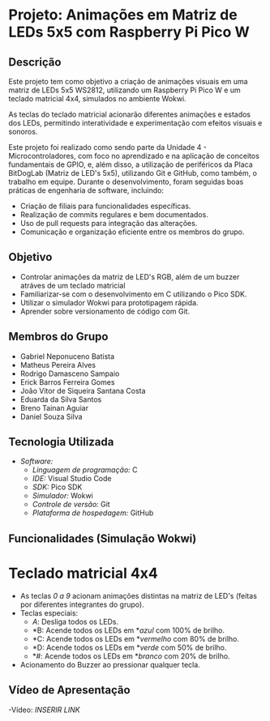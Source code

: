 # Projeto: Animações em Matriz de LEDs 5x5 com Raspberry Pi Pico W

## Descrição

Este projeto tem como objetivo a criação de animações visuais em uma matriz de LEDs 5x5 WS2812, utilizando um Raspberry Pi Pico W e um teclado matricial 4x4, simulados no ambiente Wokwi.

As teclas do teclado matricial acionarão diferentes animações e estados dos LEDs, permitindo interatividade e experimentação com efeitos visuais e sonoros.

Este projeto foi realizado como sendo parte da Unidade 4 - Microcontroladores, com foco no aprendizado e na aplicação de conceitos fundamentais de GPIO, e, além disso, a utilização de periféricos da Placa BitDogLab (Matriz de LED's 5x5), utilizando Git e GitHub, como também, o trabalho em equipe. Durante o desenvolvimento, foram seguidas boas práticas de engenharia de software, incluindo:

* Criação de filiais para funcionalidades específicas.
* Realização de commits regulares e bem documentados.
* Uso de pull requests para integração das alterações.
* Comunicação e organização eficiente entre os membros do grupo.

## Objetivo

* Controlar animações da matriz de LED's RGB, além de um buzzer atráves de um teclado matricial
* Familiarizar-se com o desenvolvimento em C utilizando o Pico SDK.
* Utilizar o simulador Wokwi para prototipagem rápida.
* Aprender sobre versionamento de código com Git.

## Membros do Grupo
* Gabriel Neponuceno Batista
* Matheus Pereira Alves
* Rodrigo Damasceno Sampaio
* Erick Barros Ferreira Gomes
* João Vitor de Siqueira Santana Costa
* Eduarda da Silva Santos
* Breno Tainan Aguiar
* Daniel Souza Silva

## Tecnologia Utilizada

* *Software:*
  * *Linguagem de programação:* C
  * *IDE:* Visual Studio Code
  * *SDK:* Pico SDK
  * *Simulador:* Wokwi
  * *Controle de versão:* Git
  * *Plataforma de hospedagem:* GitHub

## Funcionalidades (Simulação Wokwi)

# Teclado matricial 4x4
- As teclas *0 a 9* acionam animações distintas na matriz de LED's (feitas por diferentes integrantes do grupo).
- Teclas especiais:
  - *A*: Desliga todos os LEDs.
  - *B: Acende todos os LEDs em **azul* com 100% de brilho.
  - *C: Acende todos os LEDs em **vermelho* com 80% de brilho.
  - *D: Acende todos os LEDs em **verde* com 50% de brilho.
  - *#: Acende todos os LEDs em **branco* com 20% de brilho.
- Acionamento do Buzzer ao pressionar qualquer tecla.


## Vídeo de Apresentação

-Vídeo: *INSERIR LINK*
